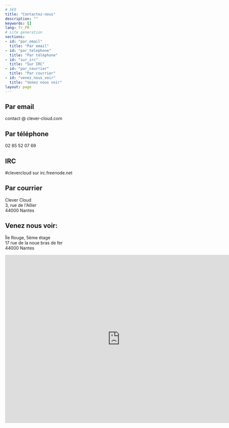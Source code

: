 ```yaml
---
# SEO
title: "Contactez-nous"
description: ""
keywords: []
lang: fr_FR
# site generation
sections:
- id: "par_email"
  title: "Par email"
- id: "par_telephone"
  title: "Par téléphone"
- id: "sur_irc"
  title: "Sur IRC"
- id: "par_courrier"
  title: "Par courrier"
- id: "venez_nous_voir"
  title: "Venez nous voir"
layout: page
---
```

## Par email
contact @ clever-cloud.com 
## Par téléphone
02 85 52 07 69
## IRC
\#clevercloud sur irc.freenode.net 
## Par courrier
Clever Cloud  
3, rue de l'Allier  
44000 Nantes  
## Venez nous voir:
Île Rouge, 5ème étage  
17 rue de la noue bras de fer  
44000 Nantes  

<iframe frameborder="0" height="550" marginheight="0" marginwidth="0" scrolling="no" src="http://maps.google.com/maps?f=q&amp;source=s_q&amp;hl=fr&amp;geocode=&amp;q=17+Rue+de+la+Noue+Bras+de+Fer,+Nantes,+France&amp;aq=0&amp;sll=37.0625,-95.677068&amp;sspn=44.60973,69.169922&amp;vpsrc=0&amp;ie=UTF8&amp;hq=&amp;hnear=Rue+de+la+Noue+Bras+de+Fer,+44200+Nantes,+Loire-Atlantique,+Pays+de+la+Loire,+France&amp;t=m&amp;ll=47.20715,-1.559372&amp;spn=0.014577,0.063515&amp;z=14&amp;iwloc=A&amp;output=embed" width="750"> </iframe>
